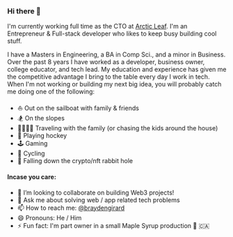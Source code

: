 ### Hi there 👋

I'm currently working full time as the CTO at [Arctic Leaf](https://github.com/arcticleaf). I'm an Entrepreneur & Full-stack developer who likes to keep busy building cool stuff.

I have a Masters in Engineering, a BA in Comp Sci., and a minor in Business. Over the past 8 years I have worked as a developer, business owner, college educator, and tech lead. My education and experience has given me the competitive advantage I bring to the table every day I work in tech. When I'm not working or building my next big idea, you will probably catch me doing one of the following:

- ⛵️ Out on the sailboat with family & friends
- 🏂 On the slopes
- 👨‍👩‍👧‍👦 Traveling with the family (or chasing the kids around the house)
- 🏒 Playing hockey
- 🕹 Gaming
- 🚴 Cycling
- 🚀 Falling down the crypto/nft rabbit hole

#### Incase you care:
- 👯 I’m looking to collaborate on building Web3 projects!
- 💬 Ask me about solving web / app related tech problems
- 📫 How to reach me: [@braydengirard](https://twitter.com/braydengirard)
- 😄 Pronouns: He / Him
- ⚡ Fun fact: I'm part owner in a small Maple Syrup production 🍁 🇨🇦
